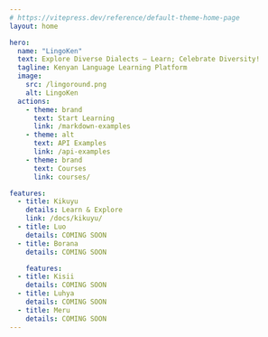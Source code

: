 ```yaml
---
# https://vitepress.dev/reference/default-theme-home-page
layout: home

hero:
  name: "LingoKen"
  text: Explore Diverse Dialects — Learn; Celebrate Diversity!
  tagline: Kenyan Language Learning Platform
  image:
    src: /lingoround.png
    alt: LingoKen
  actions:
    - theme: brand
      text: Start Learning
      link: /markdown-examples
    - theme: alt
      text: API Examples
      link: /api-examples
    - theme: brand
      text: Courses
      link: courses/

features:
  - title: Kikuyu
    details: Learn & Explore
    link: /docs/kikuyu/
  - title: Luo
    details: COMING SOON
  - title: Borana
    details: COMING SOON

    features:
  - title: Kisii
    details: COMING SOON
  - title: Luhya
    details: COMING SOON
  - title: Meru
    details: COMING SOON
---
```



